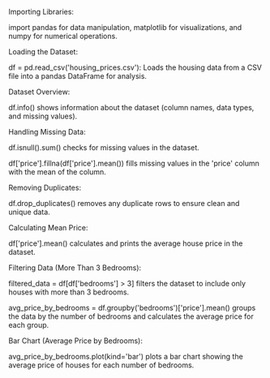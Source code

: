 Importing Libraries: 

import pandas for data manipulation, matplotlib for visualizations, and numpy for numerical operations. 

Loading the Dataset: 

df = pd.read_csv('housing_prices.csv'): Loads the housing data from a CSV file into a pandas DataFrame for analysis. 

Dataset Overview: 

df.info() shows information about the dataset (column names, data types, and missing values). 

Handling Missing Data: 

df.isnull().sum() checks for missing values in the dataset. 

df['price'].fillna(df['price'].mean()) fills missing values in the 'price' column with the mean of the column. 

Removing Duplicates: 

df.drop_duplicates() removes any duplicate rows to ensure clean and unique data. 

Calculating Mean Price: 

df['price'].mean() calculates and prints the average house price in the dataset. 

Filtering Data (More Than 3 Bedrooms): 

filtered_data = df[df['bedrooms'] > 3] filters the dataset to include only houses with more than 3 bedrooms. 

avg_price_by_bedrooms = df.groupby('bedrooms')['price'].mean() groups the data by the number of bedrooms and calculates the average price for each group. 

Bar Chart (Average Price by Bedrooms): 

avg_price_by_bedrooms.plot(kind='bar') plots a bar chart showing the average price of houses for each number of bedrooms. 

 
